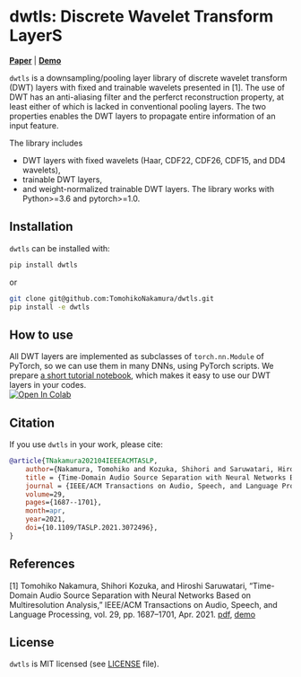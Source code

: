 # dwtls: Discrete Wavelet Transform LayerS

[**Paper**](https://doi.org/10.1109/TASLP.2021.3072496)
| [**Demo**](https://tomohikonakamura.github.io/Tomohiko-Nakamura/demo/HTFD/)

`dwtls` is a downsampling/pooling layer library of discrete wavelet transform (DWT) layers with fixed and trainable wavelets presented in [1].
The use of DWT has an anti-aliasing filter and the perferct reconstruction property, at least either of which is lacked in conventional pooling layers.
The two properties enables the DWT layers to propagate entire information of an input feature.  

The library includes
- DWT layers with fixed wavelets (Haar, CDF22, CDF26, CDF15, and DD4 wavelets),
- trainable DWT layers,
- and weight-normalized trainable DWT layers.
The library works with Python>=3.6 and pytorch>=1.0.

## Installation
`dwtls` can be installed with:
```bash
pip install dwtls
```
or 
```bash
git clone git@github.com:TomohikoNakamura/dwtls.git
pip install -e dwtls
```

## How to use
All DWT layers are implemented as subclasses of `torch.nn.Module` of PyTorch, so we can use them in many DNNs, using PyTorch scripts.
We prepare [a short tutorial notebook](tutorial.ipynb), which makes it easy to use our DWT layers in your codes.  
[![Open In Colab](https://colab.research.google.com/assets/colab-badge.svg)](https://colab.research.google.com/github/TomohikoNakamura/dwtls/blob/master/tutorial.ipynb)

## Citation
If you use `dwtls` in your work, please cite:

```bibtex
@article{TNakamura202104IEEEACMTASLP,
    author={Nakamura, Tomohiko and Kozuka, Shihori and Saruwatari, Hiroshi},
    title = {Time-Domain Audio Source Separation with Neural Networks Based on Multiresolution Analysis},
    journal = {IEEE/ACM Transactions on Audio, Speech, and Language Processing},
    volume=29,
    pages={1687--1701},
    month=apr,
    year=2021,
    doi={10.1109/TASLP.2021.3072496},
}
```

## References
[1] Tomohiko Nakamura, Shihori Kozuka, and Hiroshi Saruwatari, “Time-Domain Audio Source Separation with Neural Networks Based on Multiresolution Analysis,” IEEE/ACM Transactions on Audio, Speech, and Language Processing, vol. 29, pp. 1687–1701, Apr. 2021. [pdf](https://doi.org/10.1109/TASLP.2021.3072496), [demo](https://tomohikonakamura.github.io/Tomohiko-Nakamura/demo/MRDLA/)

## License
`dwtls` is MIT licensed (see [LICENSE](LICENSE) file).